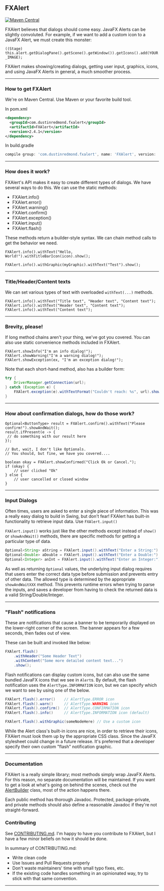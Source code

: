 ## FXAlert

[![Maven Central](https://img.shields.io/maven-central/v/com.dustinredmond.fxalert/FXAlert.svg?label=Maven%20Central)](https://search.maven.org/search?q=g:%22com.dustinredmond.fxalert%22%20AND%20a:%22FXAlert%22)

FXAlert believes that dialogs should come easy. JavaFX Alerts can be slightly convoluted.
For example, if we want to add a custom icon to a JavaFX Alert, we must create this monster:

`((Stage) this.alert.getDialogPane().getScene().getWindow()).getIcons().add(YOUR_IMAGE);`

FXAlert makes showing/creating dialogs, getting user input, graphics, icons, and using
JavaFX Alerts in general, a much smoother process.

---

### How to get FXAlert

We're on Maven Central. Use Maven or your favorite build tool.

In pom.xml
```xml
<dependency>
  <groupId>com.dustinredmond.fxalert</groupId>
  <artifactId>FXAlert</artifactId>
  <version>2.4.1</version>
</dependency>
```

In build.gradle
```groovy
compile group: 'com.dustinredmond.fxalert', name: 'FXAlert', version: '2.4.1'
```

---

### How does it work?

FXAlert's API makes it easy to create different types of dialogs. We have several ways to do this.
We can use the static methods:

 - FXAlert.info()
 - FXAlert.error()
 - FXAlert.warning()
 - FXAlert.confirm()
 - FXAlert.exception()
 - FXAlert.input()
 - FXAlert.flash()
 
These methods return  a builder-style syntax.
We can chain method calls to get the behavior we need.

`FXAlert.info().withText("Hello, World!").withTitleBarIcon(icon).show();`

`FXAlert.info().withGraphic(myGraphic).withText("Test").show();`

---

### Title/Header/Content texts

We can set various types of text with overloaded `withText(...)` methods.

```
FXAlert.info().withText("Title text", "Header text", "Content text");
FXAlert.info().withText("Header text", "Content text");
FXAlert.info().withText("Content text");
```

---

### Brevity, please!

If long method chains aren't your thing, we've got you covered. You can also use static convenience
methods included in FXAlert. 

```
FXAlert.showInfo("I'm an info dialog!");
FXAlert.showWarning("I'm a warning dialog!");
FXAlert.showException(ex, "I'm an exception dialog!");
```

Note that each short-hand method, also has a builder form:
```java
try {
    DriverManager.getConnection(url);
} catch (Exception e) {
    FXAlert.exception(e).withTextFormat("Couldn't reach: %s", url).show();
}
```

---

### How about confirmation dialogs, how do those work?

```
Optional<ButtonType> result = FXAlert.confirm().withText("Please confirm!").showAndWait();
result.ifPresent(e -> {
 // do something with our result here
});

// But, wait, I don't like Optionals.
// You should, but fine, we have you covered....

boolean okay = FXAlert.showConfirmed("Click Ok or Cancel.");
if (okay) {
    // user clicked "Ok"
} else {
    // user cancelled or closed window
}
```
---

### Input Dialogs

Often times, users are asked to enter a single piece of information. 
This was a really easy dialog to build in Swing, but don't fear!
FXAlert has built-in functionality to retrieve input data. Use `FXAlert.input()`

`FXAlert.input()` works just like the other methods except instead of 
`show()` or `showAndWait()` methods, there are specific methods for getting
a particular type of data.

```java
Optional<String> aString = FXAlert.input().withText("Enter a String:").showAndWaitString();
Optional<Double> aDouble = FXAlert.input().withText("Enter a Double:").showAndWaitDouble();
Optional<Integer> anInt = FXAlert.input().withText("Enter an Integer:").showAndWaitInteger();
```

As well as returning `Optional` values, the underlying input dialog requires that
users enter the correct data type before submission and prevents entry of other data.
The allowed type is determined by the appropriate `showAndWaitXXX` method. This prevents runtime errors when trying to
parse the inputs, and saves a developer from having to check the returned data is a valid String/Double/Integer.

---

### "Flash" notifications

These are notifications that cause a banner to be temporarily displayed on the lower-right
corner of the screen. The banner appears for a few seconds, then fades out of view.

These can be built and invoked like below:

```java
FXAlert.flash()
    .withHeader("Some Header Text")
    .withContent("Some more detailed content text...")
    .show();
```

Flash notifications can display custom icons, but can also use the same bundled JavaFX
icons that we see in `Alert`s. By default, the flash notification uses the `AlertType.INFORMATION`
icon, but we can specify which we want to see by using one of the below.

```java
FXAlert.flash().error()    // AlertType.ERROR icon
FXAlert.flash().warn()     // AlertType.WARNING icon
FXAlert.flash().confirm()  // AlertType.CONFIRMATION icon
FXAlert.flash().info()     // AlertType.INFORMATION icon (default)

FXAlert.flash().withGraphic(someNodeHere) // Use a custom icon
```

While the Alert class's built-in icons are nice, in order to retrieve their icons, FXAlert must look them
up by the appropriate CSS class. Since the JavaFX stylesheet could change in a future release. It's preferred
that a developer specify their own custom "flash" notification graphic.

---

### Documentation

FXAlert is a really simple library; most methods simply wrap JavaFX Alerts. For this reason,
no separate documentation will be maintained. If you want to get a look at what's going on behind
the scenes, check out the [AlertBuilder](./src/main/java/com/dustinredmond/fxalert/AlertBuilder.java)
class, most of the action happens there.

Each public method has thorough Javadoc. Protected, package-private, and private methods should 
also define a reasonable Javadoc if they're not straight-forward.

### Contributing

See [CONTRIBUTING.md](./CONTRIBUTING.md). I'm happy to have you contribute to FXAlert, but I have a few
minor beliefs on how it should be done.

In summary of CONTRIBUTING.md:
  - Write clean code
  - Use Issues and Pull Requests properly
  - Don't waste maintainers' time with small typo fixes, etc.
  - If the existing code handles something in an opinionated way,
    try to stick with that same convention.

---
